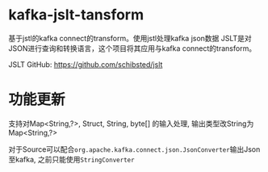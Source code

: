 # kafka-jslt-tansform

基于jstl的kafka connect的transform。使用jstl处理kafka json数据
JSLT是对JSON进行查询和转换语言，这个项目将其应用与kafka connect的transform。

JSLT GitHub: https://github.com/schibsted/jslt

# 功能更新

支持对Map<String,?>, Struct, String, byte[] 的输入处理,
输出类型改String为Map<String,?>

对于Source可以配合`org.apache.kafka.connect.json.JsonConverter`输出Json至kafka,
之前只能使用`StringConverter`


